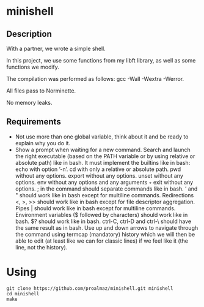 # minishell
## Description
With a partner, we wrote a simple shell.

In this project, we use some functions from my libft library, as well as some functions we modify.

The compilation was performed as follows: gcc -Wall -Wextra -Werror.

All files pass to Norminette.

No memory leaks.

## Requirements
* Not use more than one global variable, think about it and be ready to explain why you do it.
* Show a prompt when waiting for a new command.
Search and launch the right executable (based on the PATH variable or by using relative or absolute path) like in bash.
It must implement the builtins like in bash:
echo with option ’-n’.
cd with only a relative or absolute path.
pwd without any options.
export without any options.
unset without any options.
env without any options and any arguments ◦ exit without any options.
; in the command should separate commands like in bash.
’ and " should work like in bash except for multiline commands.
Redirections <, >, >> should work like in bash except for file descriptor aggregation.
Pipes | should work like in bash except for multiline commands.
Environment variables ($ followed by characters) should work like in bash.
$? should work like in bash.
ctrl-C, ctrl-D and ctrl-\ should have the same result as in bash.
Use up and down arrows to navigate through the command using termcap (mandatory) history which we will then be able to edit (at least like we can for classic lines) if we feel like it (the line, not the history).

# Using
```
git clone https://github.com/proalmaz/minishell.git minishell
cd minishell
make
```
